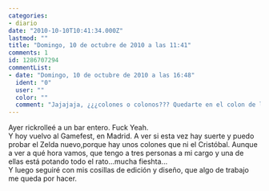 ```yaml
---
categories:
- diario
date: "2010-10-10T10:41:34.000Z"
lastmod: ""
title: "Domingo, 10 de octubre de 2010 a las 11:41"
comments: 1
id: 1286707294
commentList:
- date: "Domingo, 10 de octubre de 2010 a las 16:48"
  ident: "0"
  user: ""
  color: ""
  comment: "Jajajaja, ¿¿¿colones o colonos??? Quedarte en el colon de la cola no mola. ¿Potando? Jarl."
---
```


Ayer rickrolleé a un bar entero. Fuck Yeah.  
Y hoy vuelvo al Gamefest, en Madrid. A ver si esta vez hay suerte y puedo probar el Zelda nuevo,porque hay unos colones que ni el Cristóbal.  Aunque a ver a qué hora vamos, que tengo a tres personas a mi cargo y una de ellas está potando todo el rato...mucha fieshta...   
Y luego seguiré con mis cosillas de edición y diseño, que algo de trabajo me queda por hacer.